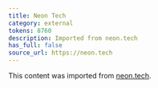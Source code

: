 ```yaml
---
title: Neon Tech
category: external
tokens: 8760
description: Imported from neon.tech
has_full: false
source_url: https://neon.tech
---
```


This content was imported from [neon.tech](https://neon.tech).
